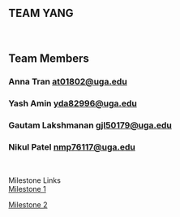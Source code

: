 ## TEAM YANG

<br> 

## Team Members
### Anna Tran at01802@uga.edu
### Yash Amin yda82996@uga.edu
### Gautam Lakshmanan gjl50179@uga.edu
### Nikul Patel nmp76117@uga.edu

<br> 
    
Milestone Links
<br>
[Milestone 1](/milestone1.md)

[Milestone 2](/milestone2.md)
